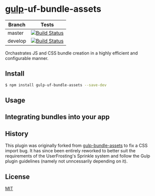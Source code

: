 # [gulp](https://github.com/gulpjs/gulp)-uf-bundle-assets

| Branch | Tests |
| ------ | ----- |
| master | [![Build Status](https://travis-ci.org/userfrosting/gulp-uf-bundle-assets.svg?branch=master)](https://travis-ci.org/userfrosting/gulp-uf-bundle-assets) |
| develop | [![Build Status](https://travis-ci.org/userfrosting/gulp-uf-bundle-assets.svg?branch=develop)](https://travis-ci.org/userfrosting/gulp-uf-bundle-assets) |

Orchastrates JS and CSS bundle creation in a highly efficient and configurable manner.

## Install

```bash
$ npm install gulp-uf-bundle-assets --save-dev
```

## Usage


## Integrating bundles into your app


## History

This plugin was originally forked from [gulp-bundle-assets](https://github.com/dowjones/gulp-bundle-assets) to fix a CSS import bug. It has since been entirely reworked to better suit the requirements of the UserFrosting's Sprinkle system and follow the Gulp plugin guidelines (namely not unncessarily depending on it).

## License

[MIT](LICENSE)
